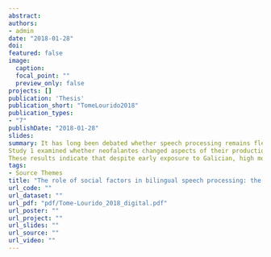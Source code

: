 ```yaml
---
abstract:
authors:
- admin
date: "2018-01-28"
doi:
featured: false
image:
  caption: 
  focal_point: ""
  preview_only: false
projects: []
publication: 'Thesis'
publication_short: "TomeLourido2018"
publication_types:
- "7"
publishDate: "2018-01-28"
slides: 
summary: It has long been debated whether speech processing remains flexible in adulthood. This thesis contributes to our understanding of this question by investigating bilingual speech development in a naturalistic setting. Galician ‘new speakers’ (neofalantes) are unbalanced bilinguals raised with Spanish as a primary language, who learn Galician at an early age in a bilingual environment, but in adolescence, decide to switch to using Galician almost exclusively, for ideological reasons.
Study 1 examined whether neofalantes changed aspects of their production and perception of Galician post-switch. Change was inferred by com- paring this group to two control groups, Galician-dominant and Spanish-dominant bilinguals. Results showed that neofalantes pattern with Spanish-dominants in their perception and production of mid-vowel and fricative contrasts, but with Galician-dominants in their realisation of unstressed word-final vowels, a highly salient feature of Galician. However, Study 2 demonstrated that these shifts in production were not sufficient to enable Galician listeners to identify the neofalantes’ accent as a distinctive variety. Instead, neo- falantes were categorised as both Galician- and Spanish-dominant speakers. Study 3 used eye-tracking to investigate the effects of language dominance and long-term language switch on spoken word recognition. Results showed that recognition was slower for Spanish-dominants, however, the level of lexical activation of the confusable competitors was similar for Galician- and Spanish-dominant groups. Like in perception tasks, neofalantes behaved more similarly to Spanish-dominant listeners.
These results indicate that despite early exposure to Galician, high motivation and almost exclusive Galician language use post-switch, there are limitations to what neofalantes can learn in production, perception and processing. However, although underlying categories appear hard to change, with modifications to production and perception constrained by early experience with a particular language, the resulting hybrid categories may function as opportunities to mark identity within a community.
tags:
- Source Themes
title: "The role of social factors in bilingual speech processing: the case of Galician New Speakers"
url_code: ""
url_dataset: ""
url_pdf: "pdf/Tome-Lourido_2018_digital.pdf"
url_poster: ""
url_project: ""
url_slides: ""
url_source: ""
url_video: ""
---
```



